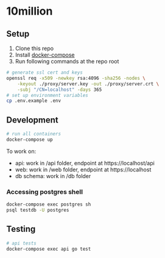 # 10million

## Setup

1. Clone this repo
1. Install [docker-compose](https://docs.docker.com/compose/install/)
1. Run following commands at the repo root
```sh
# generate ssl cert and keys
openssl req -x509 -newkey rsa:4096 -sha256 -nodes \
    -keyout ./proxy/server.key -out ./proxy/server.crt \
    -subj "/CN=localhost" -days 365
# set up environment variables
cp .env.example .env
```

## Development

```sh
# run all containers
docker-compose up
```

To work on:
- api: work in /api folder, endpoint at https://localhost/api
- web: work in /web folder, endpoint at https://localhost
- db schema: work in /db folder

### Accessing postgres shell

```sh
docker-compose exec postgres sh
psql testdb -U postgres
```

## Testing

```sh
# api tests
docker-compose exec api go test
```
